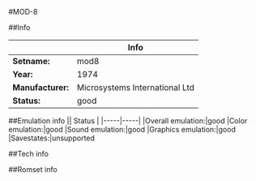 #MOD-8

##Info

||Info|
|-----|-----|
|**Setname:**|mod8
|**Year:**|1974
|**Manufacturer:**|Microsystems International Ltd
|**Status:**|good

##Emulation info
|| Status |
|-----|-----|
|Overall emulation:|good
|Color emulation:|good
|Sound emulation:|good
|Graphics emulation:|good
|Savestates:|unsupported

##Tech info

##Romset info

<!--- START OF EDITED COMMENT DO NOT TOUCH TEXT ABOVE-->
